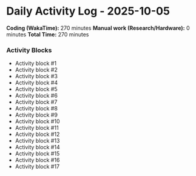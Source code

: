 # Daily Activity Log - 2025-10-05

**Coding (WakaTime):** 270 minutes
**Manual work (Research/Hardware):** 0 minutes
**Total Time:** 270 minutes

### Activity Blocks
- Activity block #1
- Activity block #2
- Activity block #3
- Activity block #4
- Activity block #5
- Activity block #6
- Activity block #7
- Activity block #8
- Activity block #9
- Activity block #10
- Activity block #11
- Activity block #12
- Activity block #13
- Activity block #14
- Activity block #15
- Activity block #16
- Activity block #17
